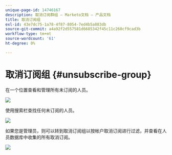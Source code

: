 ```yaml
---
unique-page-id: 14746167
description: 取消订阅群组 — Marketo文档 — 产品文档
title: 取消订阅组
exl-id: 43e7dc75-1a78-4f87-8054-7ed4b5a883db
source-git-commit: a4a92f2d557581d6685342f45c11c260cf9cad3b
workflow-type: tm+mt
source-wordcount: '61'
ht-degree: 0%

---
```


# 取消订阅组 {#unsubscribe-group}

在一个位置查看和管理所有未订阅的人员。

![](assets/-1.png)

使用搜索栏查找任何未订阅的人员。

![](assets/-2.png)

如果您是管理员，则可以转到取消订阅组以按帐户取消订阅进行过滤，并查看在人员数据库中收集的所有取消订阅。

![](assets/-3.png)
